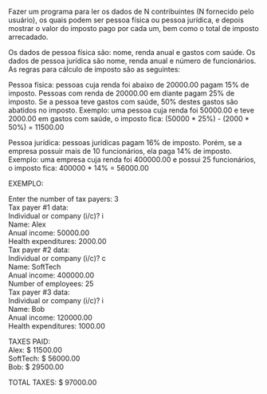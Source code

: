 Fazer um programa para ler os dados de N contribuintes (N fornecido pelo usuário), os quais
podem ser pessoa física ou pessoa jurídica, e depois mostrar o valor do imposto pago por cada um,
bem como o total de imposto arrecadado.

Os dados de pessoa física são: nome, renda anual e gastos com saúde. Os dados de pessoa jurídica
são nome, renda anual e número de funcionários. As regras para cálculo de imposto são as
seguintes:

Pessoa física: pessoas cuja renda foi abaixo de 20000.00 pagam 15% de imposto. Pessoas com
renda de 20000.00 em diante pagam 25% de imposto. Se a pessoa teve gastos com saúde, 50%
destes gastos são abatidos no imposto.
Exemplo: uma pessoa cuja renda foi 50000.00 e teve 2000.00 em gastos com saúde, o imposto
fica: (50000 * 25%) - (2000 * 50%) = 11500.00

Pessoa jurídica: pessoas jurídicas pagam 16% de imposto. Porém, se a empresa possuir mais de 10
funcionários, ela paga 14% de imposto.
Exemplo: uma empresa cuja renda foi 400000.00 e possui 25 funcionários, o imposto fica:
400000 * 14% = 56000.00

EXEMPLO:

Enter the number of tax payers: 3  
Tax payer #1 data:  
Individual or company (i/c)? i  
Name: Alex  
Anual income: 50000.00  
Health expenditures: 2000.00  
Tax payer #2 data:  
Individual or company (i/c)? c  
Name: SoftTech  
Anual income: 400000.00  
Number of employees: 25  
Tax payer #3 data:  
Individual or company (i/c)? i  
Name: Bob  
Anual income: 120000.00  
Health expenditures: 1000.00  

TAXES PAID:  
Alex: $ 11500.00  
SoftTech: $ 56000.00  
Bob: $ 29500.00  

TOTAL TAXES: $ 97000.00
